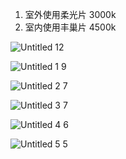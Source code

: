 1. 室外使用柔光片 3000k
2. 室内使用丰巢片 4500k

![Untitled 12](https://dvlin-notes-assets.oss-cn-beijing.aliyuncs.com/2024/08/30/YUQghYpFSXNRS0W1Z0uiUntitled%2012.png)

![Untitled 1 9](https://dvlin-notes-assets.oss-cn-beijing.aliyuncs.com/2024/08/30/tkx07FYiy704MSv05kikUntitled%201%209.png)

![Untitled 2 7](https://dvlin-notes-assets.oss-cn-beijing.aliyuncs.com/2024/08/30/WIlGQ100xDHJuf47zMJZUntitled%202%207.png)

![Untitled 3 7](https://dvlin-notes-assets.oss-cn-beijing.aliyuncs.com/2024/08/30/7xiffH3OfC8iqccznR0OUntitled%203%207.png)

![Untitled 4 6](https://dvlin-notes-assets.oss-cn-beijing.aliyuncs.com/2024/08/30/j79HBpuJIJOX50brShnoUntitled%204%206.png)

![Untitled 5 5](https://dvlin-notes-assets.oss-cn-beijing.aliyuncs.com/2024/08/30/I2uoBXQw4ZqyHWpAURLWUntitled%205%205.png)